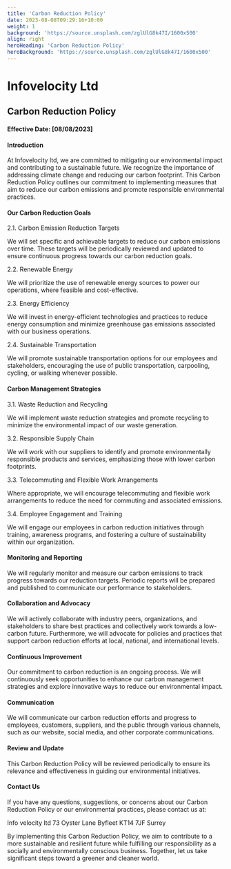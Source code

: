```yaml
---
title: 'Carbon Reduction Policy'
date: 2023-08-08T09:29:16+10:00
weight: 1
background: 'https://source.unsplash.com/zglUlG8k47I/1600x500'
align: right
heroHeading: 'Carbon Reduction Policy'
heroBackground: 'https://source.unsplash.com/zglUlG8k47I/1600x500'
---
```

# Infovelocity Ltd
## Carbon Reduction Policy
#### Effective Date: [08/08/2023]

#### Introduction

At Infovelocity ltd, we are committed to mitigating our environmental impact and contributing to a sustainable future. We recognize the importance of addressing climate change and reducing our carbon footprint. This Carbon Reduction Policy outlines our commitment to implementing measures that aim to reduce our carbon emissions and promote responsible environmental practices.

#### Our Carbon Reduction Goals

2.1. Carbon Emission Reduction Targets

We will set specific and achievable targets to reduce our carbon emissions over time. These targets will be periodically reviewed and updated to ensure continuous progress towards our carbon reduction goals.

2.2. Renewable Energy

We will prioritize the use of renewable energy sources to power our operations, where feasible and cost-effective.

2.3. Energy Efficiency

We will invest in energy-efficient technologies and practices to reduce energy consumption and minimize greenhouse gas emissions associated with our business operations.

2.4. Sustainable Transportation

We will promote sustainable transportation options for our employees and stakeholders, encouraging the use of public transportation, carpooling, cycling, or walking whenever possible.

#### Carbon Management Strategies

3.1. Waste Reduction and Recycling

We will implement waste reduction strategies and promote recycling to minimize the environmental impact of our waste generation.

3.2. Responsible Supply Chain

We will work with our suppliers to identify and promote environmentally responsible products and services, emphasizing those with lower carbon footprints.

3.3. Telecommuting and Flexible Work Arrangements

Where appropriate, we will encourage telecommuting and flexible work arrangements to reduce the need for commuting and associated emissions.

3.4. Employee Engagement and Training

We will engage our employees in carbon reduction initiatives through training, awareness programs, and fostering a culture of sustainability within our organization.

#### Monitoring and Reporting

We will regularly monitor and measure our carbon emissions to track progress towards our reduction targets. Periodic reports will be prepared and published to communicate our performance to stakeholders.

#### Collaboration and Advocacy

We will actively collaborate with industry peers, organizations, and stakeholders to share best practices and collectively work towards a low-carbon future. Furthermore, we will advocate for policies and practices that support carbon reduction efforts at local, national, and international levels.

#### Continuous Improvement

Our commitment to carbon reduction is an ongoing process. We will continuously seek opportunities to enhance our carbon management strategies and explore innovative ways to reduce our environmental impact.

#### Communication

We will communicate our carbon reduction efforts and progress to employees, customers, suppliers, and the public through various channels, such as our website, social media, and other corporate communications.

#### Review and Update

This Carbon Reduction Policy will be reviewed periodically to ensure its relevance and effectiveness in guiding our environmental initiatives.

#### Contact Us

If you have any questions, suggestions, or concerns about our Carbon Reduction Policy or our environmental practices, please contact us at:

Info velocity ltd
73 Oyster Lane
Byfleet
KT14 7JF
Surrey

By implementing this Carbon Reduction Policy, we aim to contribute to a more sustainable and resilient future while fulfilling our responsibility as a socially and environmentally conscious business. Together, let us take significant steps toward a greener and cleaner world.
